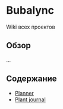# Bubalync
Wiki всех проектов

## Обзор
...

## Содержание

- [Planner](planner/README.md)
- [Plant journal](plant_journal/README.md)
